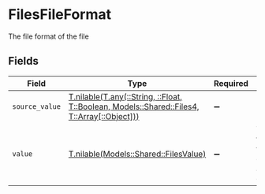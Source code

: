 # FilesFileFormat

The file format of the file


## Fields

| Field                                                                                                                                  | Type                                                                                                                                   | Required                                                                                                                               | Description                                                                                                                            | Example                                                                                                                                |
| -------------------------------------------------------------------------------------------------------------------------------------- | -------------------------------------------------------------------------------------------------------------------------------------- | -------------------------------------------------------------------------------------------------------------------------------------- | -------------------------------------------------------------------------------------------------------------------------------------- | -------------------------------------------------------------------------------------------------------------------------------------- |
| `source_value`                                                                                                                         | [T.nilable(T.any(::String, ::Float, T::Boolean, Models::Shared::Files4, T::Array[::Object]))](../../models/shared/filessourcevalue.md) | :heavy_minus_sign:                                                                                                                     | N/A                                                                                                                                    | application/pdf                                                                                                                        |
| `value`                                                                                                                                | [T.nilable(Models::Shared::FilesValue)](../../models/shared/filesvalue.md)                                                             | :heavy_minus_sign:                                                                                                                     | The file format of the file, expressed as a file extension                                                                             | pdf                                                                                                                                    |